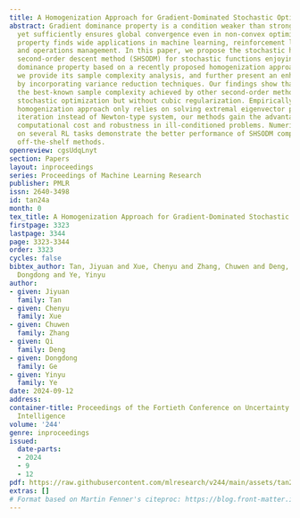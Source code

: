```yaml
---
title: A Homogenization Approach for Gradient-Dominated Stochastic Optimization
abstract: Gradient dominance property is a condition weaker than strong convexity,
  yet sufficiently ensures global convergence even in non-convex optimization. This
  property finds wide applications in machine learning, reinforcement learning (RL),
  and operations management. In this paper, we propose the stochastic homogeneous
  second-order descent method (SHSODM) for stochastic functions enjoying gradient
  dominance property based on a recently proposed homogenization approach. Theoretically,
  we provide its sample complexity analysis, and further present an enhanced result
  by incorporating variance reduction techniques. Our findings show that SHSODM matches
  the best-known sample complexity achieved by other second-order methods for gradient-dominated
  stochastic optimization but without cubic regularization. Empirically, since the
  homogenization approach only relies on solving extremal eigenvector problem at each
  iteration instead of Newton-type system, our methods gain the advantage of cheaper
  computational cost and robustness in ill-conditioned problems. Numerical experiments
  on several RL tasks demonstrate the better performance of SHSODM compared to other
  off-the-shelf methods.
openreview: cgsUdqLnyt
section: Papers
layout: inproceedings
series: Proceedings of Machine Learning Research
publisher: PMLR
issn: 2640-3498
id: tan24a
month: 0
tex_title: A Homogenization Approach for Gradient-Dominated Stochastic Optimization
firstpage: 3323
lastpage: 3344
page: 3323-3344
order: 3323
cycles: false
bibtex_author: Tan, Jiyuan and Xue, Chenyu and Zhang, Chuwen and Deng, Qi and Ge,
  Dongdong and Ye, Yinyu
author:
- given: Jiyuan
  family: Tan
- given: Chenyu
  family: Xue
- given: Chuwen
  family: Zhang
- given: Qi
  family: Deng
- given: Dongdong
  family: Ge
- given: Yinyu
  family: Ye
date: 2024-09-12
address:
container-title: Proceedings of the Fortieth Conference on Uncertainty in Artificial
  Intelligence
volume: '244'
genre: inproceedings
issued:
  date-parts:
  - 2024
  - 9
  - 12
pdf: https://raw.githubusercontent.com/mlresearch/v244/main/assets/tan24a/tan24a.pdf
extras: []
# Format based on Martin Fenner's citeproc: https://blog.front-matter.io/posts/citeproc-yaml-for-bibliographies/
---
```

